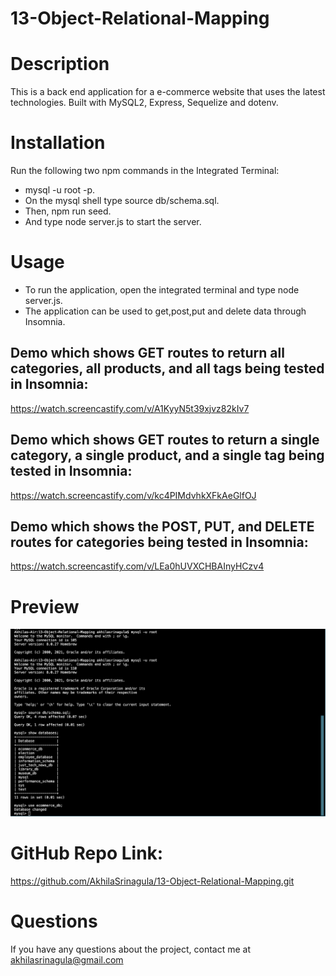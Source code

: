 # 13-Object-Relational-Mapping

# Description 

This is a back end application for a e-commerce website that uses the latest technologies. Built with MySQL2, Express, Sequelize and dotenv.

# Installation

Run the following two npm commands in the Integrated Terminal:

* mysql -u root -p.
* On the mysql shell type source db/schema.sql.
* Then, npm run seed.
* And type node server.js to start the server.

# Usage

* To run the application, open the integrated terminal and type node server.js.
* The application can be used to get,post,put and delete data through Insomnia.

## Demo which shows GET routes to return all categories, all products, and all tags being tested in Insomnia:

https://watch.screencastify.com/v/A1KyyN5t39xjvz82kIv7


## Demo which shows GET routes to return a single category, a single product, and a single tag being tested in Insomnia:

https://watch.screencastify.com/v/kc4PIMdvhkXFkAeGlfOJ


## Demo which shows the POST, PUT, and DELETE routes for categories being tested in Insomnia:

https://watch.screencastify.com/v/LEa0hUVXCHBAInyHCzv4


# Preview

![View](Assets/Preview.png)

# GitHub Repo Link:

https://github.com/AkhilaSrinagula/13-Object-Relational-Mapping.git

# Questions

If you have any questions about the project, contact me at akhilasrinagula@gmail.com
